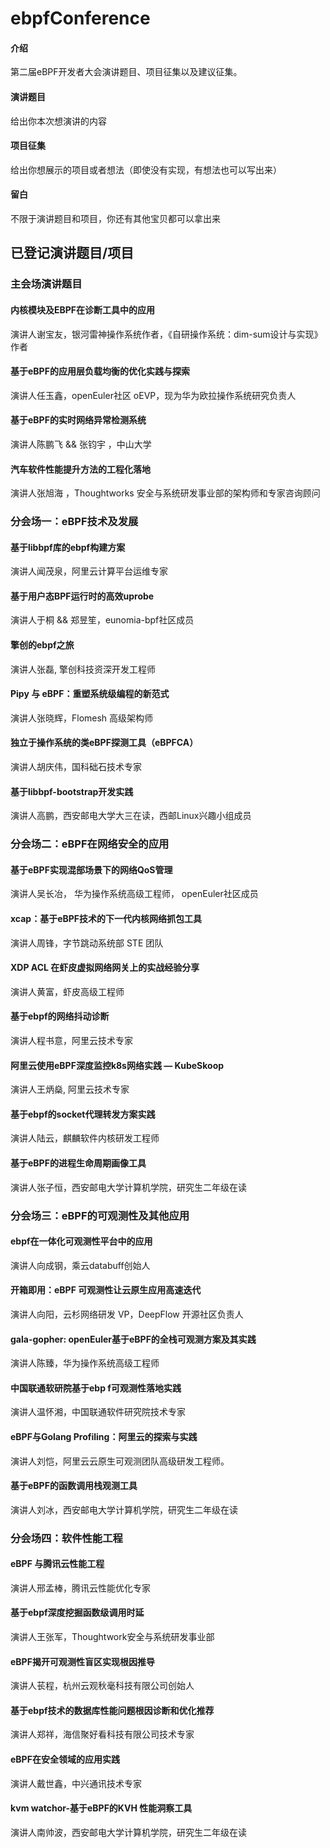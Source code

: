# ebpfConference

#### 介绍
第二届eBPF开发者大会演讲题目、项目征集以及建议征集。

#### 演讲题目
给出你本次想演讲的内容


#### 项目征集
给出你想展示的项目或者想法（即使没有实现，有想法也可以写出来）

#### 留白

不限于演讲题目和项目，你还有其他宝贝都可以拿出来




## 已登记演讲题目/项目



### 主会场演讲题目

#### 内核模块及EBPF在诊断工具中的应用
演讲人谢宝友，银河雷神操作系统作者，《自研操作系统：dim-sum设计与实现》作者


#### 基于eBPF的应用层负载均衡的优化实践与探索
演讲人任玉鑫，openEuler社区 oEVP，现为华为欧拉操作系统研究负责人



#### 基于eBPF的实时网络异常检测系统
演讲人陈鹏飞 && 张钧宇 ，中山大学


####  汽车软件性能提升方法的工程化落地
演讲人张旭海 ，Thoughtworks 安全与系统研发事业部的架构师和专家咨询顾问




### 分会场一：eBPF技术及发展

####  基于libbpf库的ebpf构建方案
演讲人闻茂泉，阿里云计算平台运维专家


####  基于用户态BPF运行时的高效uprobe
演讲人于桐 && 郑昱笙，eunomia-bpf社区成员

#### 擎创的ebpf之旅
演讲人张磊, 擎创科技资深开发工程师


#### Pipy 与 eBPF：重塑系统级编程的新范式
演讲人张晓辉，Flomesh 高级架构师


####  独立于操作系统的类eBPF探测工具（eBPFCA）
演讲人胡庆伟，国科础石技术专家


####  基于libbpf-bootstrap开发实践
演讲人高鹏，西安邮电大学大三在读，西邮Linux兴趣小组成员





###  分会场二：eBPF在网络安全的应用
####  基于eBPF实现混部场景下的网络QoS管理
演讲人吴长冶， 华为操作系统高级工程师， openEuler社区成员

####  xcap：基于eBPF技术的下一代内核网络抓包工具 
演讲人周锋，字节跳动系统部 STE 团队

#### XDP ACL 在虾皮虚拟网络网关上的实战经验分享
演讲人黄富，虾皮高级工程师

#### 基于ebpf的网络抖动诊断
演讲人程书意，阿里云技术专家


#### 阿里云使用eBPF深度监控k8s网络实践 — KubeSkoop
演讲人王炳燊, 阿里云技术专家


#### 基于ebpf的socket代理转发方案实践
演讲人陆云，麒麟软件内核研发工程师



####  基于eBPF的进程生命周期画像工具
演讲人张子恒，西安邮电大学计算机学院，研究生二年级在读




### 分会场三：eBPF的可观测性及其他应用


####   ebpf在一体化可观测性平台中的应用
演讲人向成钢，乘云databuff创始人



#### 开箱即用：eBPF 可观测性让云原生应用高速迭代 
演讲人向阳，云杉网络研发 VP，DeepFlow 开源社区负责人



#### gala-gopher: openEuler基于eBPF的全栈可观测方案及其实践
演讲人陈臻，华为操作系统高级工程师


#### 中国联通软研院基于ebp f可观测性落地实践
演讲人温怀湘，中国联通软件研究院技术专家


#### eBPF与Golang Profiling：阿里云的探索与实践
演讲人刘恺，阿里云云原生可观测团队高级研发工程师。


#### 基于eBPF的函数调用栈观测工具
演讲人刘冰，西安邮电大学计算机学院，研究生二年级在读



### 分会场四：软件性能工程    

####  eBPF 与腾讯云性能工程
演讲人邢孟棒，腾讯云性能优化专家


#### 基于ebpf深度挖掘函数级调用时延
演讲人王张军，Thoughtwork安全与系统研发事业部


#### eBPF揭开可观测性盲区实现根因推导
演讲人苌程，杭州云观秋毫科技有限公司创始人


#### 基于ebpf技术的数据库性能问题根因诊断和优化推荐 
演讲人郑祥，海信聚好看科技有限公司技术专家


#### eBPF在安全领域的应用实践
演讲人戴世鑫，中兴通讯技术专家

#### kvm watchor-基于eBPF的KVH 性能洞察工具
演讲人南帅波，西安邮电大学计算机学院，研究生二年级在读
